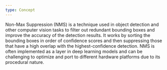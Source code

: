 ```yaml
---
type: Concept
---
```


Non-Max Suppression (NMS) is a technique used in object detection and other computer vision tasks to filter out redundant bounding boxes and improve the accuracy of the detection results. It works by sorting the bounding boxes in order of confidence scores and then suppressing those that have a high overlap with the highest-confidence detection. NMS is often implemented as a layer in deep learning models and can be challenging to optimize and port to different hardware platforms due to its procedural nature.
